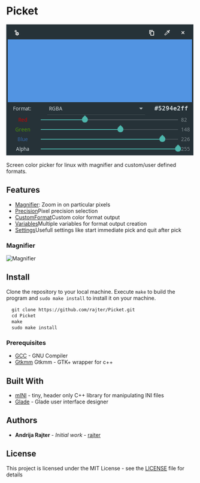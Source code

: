 # Picket

![MainWindow](/resources/MainWindow.png)

Screen color picker for linux with magnifier and custom/user defined formats.

## Features

* [Magnifier](#Magnifier): Zoom in on particular pixels
* [Precision](#Precision)Pixel precision selection
* [CustomFormat](#CustomFormat)Custom color format output
* [Variables](#Variables)Multiple variables for format output creation
* [Settings](#Settings)Usefull settings like start immediate pick and quit after pick

### Magnifier

![Magnifier](/resources/Magnifier.gif)

## Install

Clone the repository to your local machine.
Execute `make` to build the program and `sudo make install` to install it on your machine.

```shell
  git clone https://github.com/rajter/Picket.git
  cd Picket
  make
  sudo make install
```
### Prerequisites

* [GCC](https://gcc.gnu.org/) - GNU Compiler
* [Gtkmm](https://www.gtkmm.org/en/) Gtkmm - GTK+ wrapper for c++

## Built With

* [mINI](https://github.com/pulzed/mINI) - tiny, header only C++ library for manipulating INI files
* [Glade](https://glade.gnome.org/) - Glade user interface designer

## Authors

* **Andrija Rajter** - *Initial work* - [rajter](https://github.com/rajter)

## License

This project is licensed under the MIT License - see the [LICENSE](LICENSE) file for details
